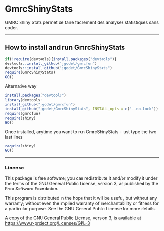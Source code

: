 # GmrcShinyStats

GMRC Shiny Stats permet de faire facilement des analyses statistiques sans coder.

---
## How to install and run GmrcShinyStats

```r
if(!require(devtools){install.packages("devtools")}
devtools::install_github("jgodet/gmrcfun")
devtools::install_github("jgodet/GmrcShinyStats")
require(GmrcShinyStats)
GO()
```


Alternative way
```r
install.packages("devtools")
library(devtools)
install_github("jgodet/gmrcfun")
install_github("jgodet/GmrcShinyStats", INSTALL_opts = c('--no-lock'))
require(gmrcfun)
require(shiny)
GO()
```

Once installed, anytime you want to run GmrcShinyStats - just type the two last lines
```r
require(shiny)
GO()
```

---
### License

This package is free software; you can redistribute it and/or modify it
under the terms of the GNU General Public License, version 3, as
published by the Free Software Foundation.

This program is distributed in the hope that it will be useful, but
without any warranty; without even the implied warranty of
merchantability or fitness for a particular purpose.  See the GNU
General Public License for more details.

A copy of the GNU General Public License, version 3, is available at
<https://www.r-project.org/Licenses/GPL-3>
